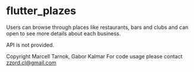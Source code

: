 # flutter_plazes

Users can browse through places like restaurants, bars and clubs and can open to see more details about each business. 

API is not provided.

Copyright Marcell Tarnok, Gabor Kalmar
For code usage please contact zzord.cl@gmail.com
